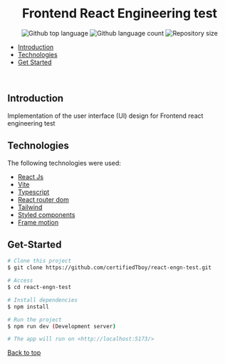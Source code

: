 <div align="center" id="top"> 
 
  &#xa0;

</div>

<h1 align="center">Frontend React Engineering test </h1>

<p align="center">
  <img alt="Github top language" src="https://img.shields.io/github/languages/top/certifiedTboy/react-engn-test?color=56BEB8">

  <img alt="Github language count" src="https://img.shields.io/github/languages/count/certifiedTboy/react-engn-test?color=56BEB8">

  <img alt="Repository size" src="https://img.shields.io/github/repo-size/certifiedTboy/react-engn-test?color=56BEB8">

</p>

- [Introduction](#Introduction)
- [Technologies](#Technologies)
- [Get Started](#Get-Started)

<br>

## Introduction

Implementation of the user interface (UI) design for Frontend react engineering test

## Technologies

The following technologies were used:

- [React Js](#)
- [Vite](#)
- [Typescript](#)
- [React router dom](#)
- [Tailwind](#)
- [Styled components](#)
- [Frame motion](#)

## Get-Started

```bash
# Clone this project
$ git clone https://github.com/certifiedTboy/react-engn-test.git

# Access
$ cd react-engn-test

# Install dependencies
$ npm install

# Run the project
$ npm run dev (Development server)

# The app will run on <http://localhost:5173/>
```

<a href="#top">Back to top</a>
